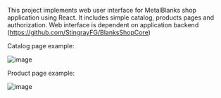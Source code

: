 This project implements web user interface for MetalBlanks shop application using React. It includes simple catalog, products pages and authorization. Web interface is dependent on application backend (https://github.com/StingrayFG/BlanksShopCore)

Catalog page example:

![image](https://github.com/StingrayFG/BlanksShopUI/assets/54187585/80860495-01a4-4659-8cf2-2bd4a144655b)


Product page example:

![image](https://github.com/StingrayFG/BlanksShopUI/assets/54187585/acf744bb-9a73-4f7e-b6ba-e42a1cad89e3)


